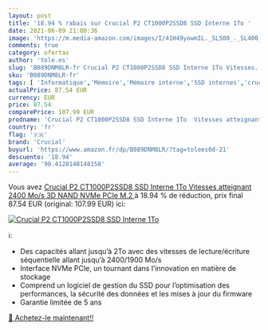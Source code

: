 ```yaml
---
layout: post
title: '18.94 % rabais sur Crucial P2 CT1000P2SSD8 SSD Interne 1To '
date: 2021-06-09 21:00:36
image: 'https://m.media-amazon.com/images/I/41H49yowmIL._SL500_._SL400_.jpg'
comments: true
category: ofertas
author: 'tole.es'
slug: 'B089DNM8LR-fr Crucial P2 CT1000P2SSD8 SSD Interne 1To Vitesses...'
sku: 'B089DNM8LR-fr'
tags: [ 'Informatique','Mémoire','Mémoire interne','SSD internes','crucial', ]
actualPrice: 87.54 EUR
currency: EUR
price: 87.54
comparePrice: 107.99 EUR
prodname: 'Crucial P2 CT1000P2SSD8 SSD Interne 1To  Vitesses atteignant 2400 Mo/s  3D NAND  NVMe  PCIe  M.2 '
country: 'fr'
flag: '🇫🇷'
brand: 'Crucial'
buyurl: 'https://www.amazon.fr/dp/B089DNM8LR/?tag=tolees0d-21'
descuento: '18.94'
average: '98.4128148148158'
---
```


Vous avez [Crucial P2 CT1000P2SSD8 SSD Interne 1To  Vitesses atteignant 2400 Mo/s  3D NAND  NVMe  PCIe  M.2 ](https://www.amazon.fr/dp/B089DNM8LR/?tag=tolees0d-21)  à  18.94 % de réduction, prix final  87.54 EUR (original: 107.99 EUR) ici:

[![Crucial P2 CT1000P2SSD8 SSD Interne 1To ](https://m.media-amazon.com/images/I/41H49yowmIL._SL500_._SL400_.jpg)](https://www.amazon.fr/dp/B089DNM8LR/?tag=tolees0d-21)

ℹ️:

- Des capacités allant jusqu’à 2To avec des vitesses de lecture/écriture séquentielle allant jusqu’à 2400/1900 Mo/s
- Interface NVMe PCIe, un tournant dans l’innovation en matière de stockage
- Comprend un logiciel de gestion du SSD pour l’optimisation des performances, la sécurité des données et les mises à jour du firmware
- Garantie limitée de 5 ans

[🛒 Achetez-le maintenant!!](https://www.amazon.fr/dp/B089DNM8LR/?tag=tolees0d-21)
